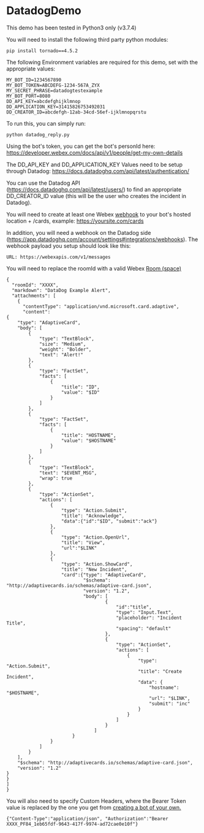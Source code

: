 # DatadogDemo
This demo has been tested in Python3 only (v3.7.4)

You will need to install the following third party python modules:
```
pip install tornado==4.5.2
```

The following Environment variables are required for this demo, set with the appropriate values:
```
MY_BOT_ID=1234567890
MY_BOT_TOKEN=ABCDEFG-1234-567A_ZYX
MY_SECRET_PHRASE=datadogtestexample
MY_BOT_PORT=8080
DD_API_KEY=abcdefghijklmnop
DD_APPLICATION_KEY=31415826753492031
DD_CREATOR_ID=abcdefgh-12ab-34cd-56ef-ijklmnopqrstu
```

To run this, you can simply run:
```
python datadog_reply.py
```

Using the bot's token, you can get the bot's personId here:
https://developer.webex.com/docs/api/v1/people/get-my-own-details


The DD_API_KEY and DD_APPLICATION_KEY Values need to be setup through Datadog:
https://docs.datadoghq.com/api/latest/authentication/


You can use the Datadog API (https://docs.datadoghq.com/api/latest/users/) to find an appropriate DD_CREATOR_ID value (this will be the user who creates the incident in Datadog).



You will need to create at least one Webex [webhook](https://developer.webex.com/docs/api/guides/webhooks) to your bot's hosted location + /cards, example:
https://yoursite.com/cards


In addition, you will need a webhook on the Datadog side (https://app.datadoghq.com/account/settings#integrations/webhooks).  The webhook payload you setup should look like this:
```
URL: https://webexapis.com/v1/messages
```
You will need to replace the roomId with a valid Webex [Room (space)](https://developer.webex.com/docs/api/v1/rooms)
```
{
  "roomId": "XXXX",
  "markdown": "DataDog Example Alert",
  "attachments": [
    {
      "contentType": "application/vnd.microsoft.card.adaptive",
      "content": 
{
    "type": "AdaptiveCard",
    "body": [
        {
            "type": "TextBlock",
            "size": "Medium",
            "weight": "Bolder",
            "text": "Alert!"
        },
        {
            "type": "FactSet",
            "facts": [
                {
                    "title": "ID",
                    "value": "$ID"
                }
            ]
        },
        {
            "type": "FactSet",
            "facts": [
                {
                    "title": "HOSTNAME",
                    "value": "$HOSTNAME"
                }
            ]
        },
        {
            "type": "TextBlock",
            "text": "$EVENT_MSG",
            "wrap": true
        },
        {
            "type": "ActionSet",
            "actions": [
                {
                    "type": "Action.Submit",
                    "title": "Acknowledge",
                    "data":{"id":"$ID", "submit":"ack"}
                },
                {
                    "type": "Action.OpenUrl",
                    "title": "View",
                    "url":"$LINK"
                },
                {
                    "type": "Action.ShowCard",
                    "title": "New Incident",
                    "card":{"type": "AdaptiveCard",
                            "$schema": "http://adaptivecards.io/schemas/adaptive-card.json",
                            "version": "1.2",
                            "body": [
                                    {
                                        "id":"title",
                                        "type": "Input.Text",
                                        "placeholder": "Incident Title",
                                        "spacing": "default"
                                    },
                                    {
                                        "type": "ActionSet",
                                        "actions": [
                                            {
                                                "type": "Action.Submit",
                                                "title": "Create Incident",
                                                "data": {
                                                    "hostname": "$HOSTNAME",
                                                    "url": "$LINK",
                                                    "submit": "inc"
                                                }
                                            }
                                        ]
                                    }
                                ]
                        }
                }
            ]
        }
    ],
    "$schema": "http://adaptivecards.io/schemas/adaptive-card.json",
    "version": "1.2"
}
}
]
}
```
You will also need to specify Custom Headers, where the Bearer Token value is replaced by the one you get from [creating a bot of your own.](https://developer.webex.com/my-apps)
```
{"Content-Type":"application/json", "Authorization":"Bearer XXXX_PF84_1eb65fdf-9643-417f-9974-ad72cae0e10f"}
```
